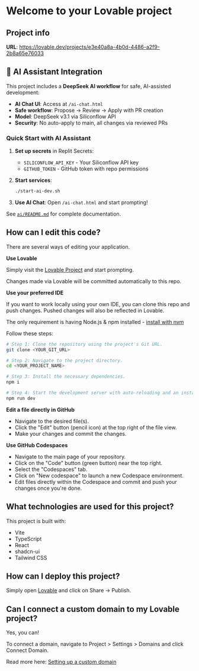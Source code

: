 # Welcome to your Lovable project

## Project info

**URL**: https://lovable.dev/projects/e3e40a8a-4b0d-4486-a2f9-2b8a65e76033

## 🤖 AI Assistant Integration

This project includes a **DeepSeek AI workflow** for safe, AI-assisted development:

- **AI Chat UI**: Access at `/ai-chat.html`
- **Safe workflow**: Propose → Review → Apply with PR creation
- **Model**: DeepSeek v3.1 via Siliconflow API
- **Security**: No auto-apply to main, all changes via reviewed PRs

### Quick Start with AI Assistant

1. **Set up secrets** in Replit Secrets:
   - `SILICONFLOW_API_KEY` - Your Siliconflow API key
   - `GITHUB_TOKEN` - GitHub token with repo permissions

2. **Start services**:
   ```bash
   ./start-ai-dev.sh
   ```

3. **Use AI Chat**: Open `/ai-chat.html` and start prompting!

See [`ai/README.md`](ai/README.md) for complete documentation.

## How can I edit this code?

There are several ways of editing your application.

**Use Lovable**

Simply visit the [Lovable Project](https://lovable.dev/projects/e3e40a8a-4b0d-4486-a2f9-2b8a65e76033) and start prompting.

Changes made via Lovable will be committed automatically to this repo.

**Use your preferred IDE**

If you want to work locally using your own IDE, you can clone this repo and push changes. Pushed changes will also be reflected in Lovable.

The only requirement is having Node.js & npm installed - [install with nvm](https://github.com/nvm-sh/nvm#installing-and-updating)

Follow these steps:

```sh
# Step 1: Clone the repository using the project's Git URL.
git clone <YOUR_GIT_URL>

# Step 2: Navigate to the project directory.
cd <YOUR_PROJECT_NAME>

# Step 3: Install the necessary dependencies.
npm i

# Step 4: Start the development server with auto-reloading and an instant preview.
npm run dev
```

**Edit a file directly in GitHub**

- Navigate to the desired file(s).
- Click the "Edit" button (pencil icon) at the top right of the file view.
- Make your changes and commit the changes.

**Use GitHub Codespaces**

- Navigate to the main page of your repository.
- Click on the "Code" button (green button) near the top right.
- Select the "Codespaces" tab.
- Click on "New codespace" to launch a new Codespace environment.
- Edit files directly within the Codespace and commit and push your changes once you're done.

## What technologies are used for this project?

This project is built with:

- Vite
- TypeScript
- React
- shadcn-ui
- Tailwind CSS

## How can I deploy this project?

Simply open [Lovable](https://lovable.dev/projects/e3e40a8a-4b0d-4486-a2f9-2b8a65e76033) and click on Share -> Publish.

## Can I connect a custom domain to my Lovable project?

Yes, you can!

To connect a domain, navigate to Project > Settings > Domains and click Connect Domain.

Read more here: [Setting up a custom domain](https://docs.lovable.dev/tips-tricks/custom-domain#step-by-step-guide)
